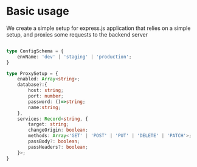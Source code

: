 # Basic usage

We create a simple setup for express.js application that relies on a simple setup, and proxies some requests to the backend server

```ts

type ConfigSchema = {
    envName: 'dev' | 'staging' | 'production';
}

type ProxySetup = {
    enabled: Array<string>;
    database?:{
        host: string;
        port: number;
        password: ()=>string;
        name:string;
    },
    services: Record<string, { 
        target: string; 
        changeOrigin: boolean;
        methods: Array<'GET' | 'POST' | 'PUT' | 'DELETE' | 'PATCH'>;
        passBody?: boolean;
        passHeaders?: boolean;
    }>;
}

```
